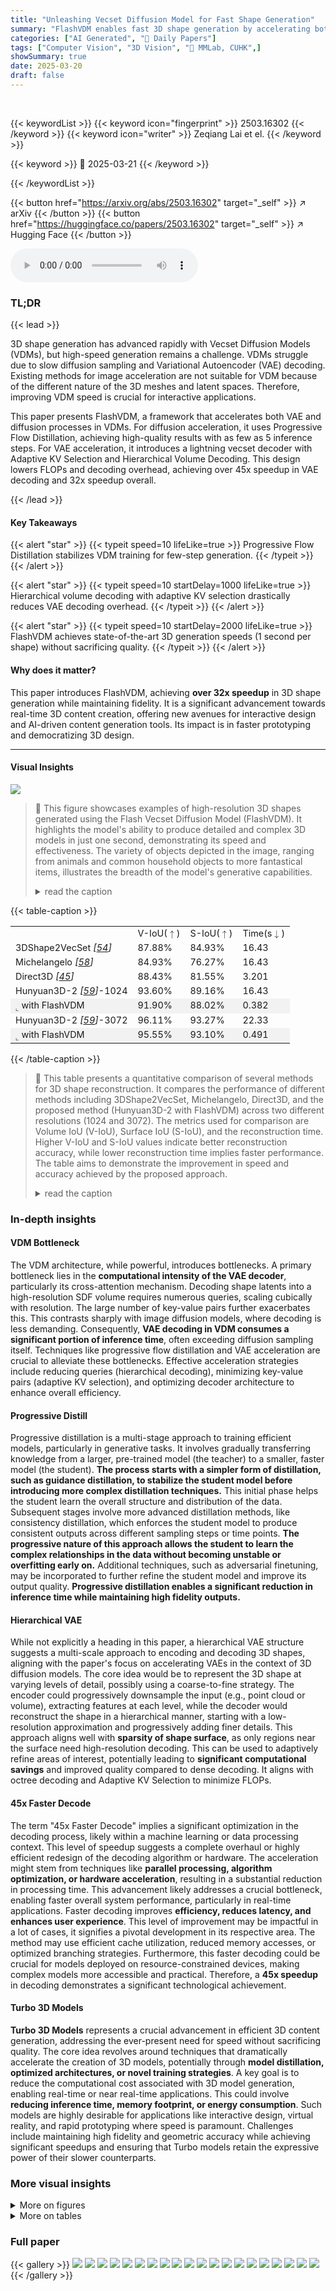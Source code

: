 ```yaml
---
title: "Unleashing Vecset Diffusion Model for Fast Shape Generation"
summary: "FlashVDM enables fast 3D shape generation by accelerating both VAE decoding and diffusion sampling."
categories: ["AI Generated", "🤗 Daily Papers"]
tags: ["Computer Vision", "3D Vision", "🏢 MMLab, CUHK",]
showSummary: true
date: 2025-03-20
draft: false
---
```


<br>

{{< keywordList >}}
{{< keyword icon="fingerprint" >}} 2503.16302 {{< /keyword >}}
{{< keyword icon="writer" >}} Zeqiang Lai et el. {{< /keyword >}}
 
{{< keyword >}} 🤗 2025-03-21 {{< /keyword >}}
 
{{< /keywordList >}}

{{< button href="https://arxiv.org/abs/2503.16302" target="_self" >}}
↗ arXiv
{{< /button >}}
{{< button href="https://huggingface.co/papers/2503.16302" target="_self" >}}
↗ Hugging Face
{{< /button >}}



<audio controls>
    <source src="https://ai-paper-reviewer.com/2503.16302/podcast.wav" type="audio/wav">
    Your browser does not support the audio element.
</audio>


### TL;DR


{{< lead >}}

3D shape generation has advanced rapidly with Vecset Diffusion Models (VDMs), but high-speed generation remains a challenge. VDMs struggle due to slow diffusion sampling and Variational Autoencoder (VAE) decoding. Existing methods for image acceleration are not suitable for VDM because of the different nature of the 3D meshes and latent spaces. Therefore, improving VDM speed is crucial for interactive applications.



This paper presents FlashVDM, a framework that accelerates both VAE and diffusion processes in VDMs. For diffusion acceleration, it uses Progressive Flow Distillation, achieving high-quality results with as few as 5 inference steps. For VAE acceleration, it introduces a lightning vecset decoder with Adaptive KV Selection and Hierarchical Volume Decoding. This design lowers FLOPs and decoding overhead, achieving over 45x speedup in VAE decoding and 32x speedup overall.

{{< /lead >}}


#### Key Takeaways

{{< alert "star" >}}
{{< typeit speed=10 lifeLike=true >}} Progressive Flow Distillation stabilizes VDM training for few-step generation. {{< /typeit >}}
{{< /alert >}}

{{< alert "star" >}}
{{< typeit speed=10 startDelay=1000 lifeLike=true >}} Hierarchical volume decoding with adaptive KV selection drastically reduces VAE decoding overhead. {{< /typeit >}}
{{< /alert >}}

{{< alert "star" >}}
{{< typeit speed=10 startDelay=2000 lifeLike=true >}} FlashVDM achieves state-of-the-art 3D generation speeds (1 second per shape) without sacrificing quality. {{< /typeit >}}
{{< /alert >}}

#### Why does it matter?
This paper introduces FlashVDM, achieving **over 32x speedup** in 3D shape generation while maintaining fidelity. It is a significant advancement towards real-time 3D content creation, offering new avenues for interactive design and AI-driven content generation tools. Its impact is in faster prototyping and democratizing 3D design.

------
#### Visual Insights



![](https://arxiv.org/html/2503.16302/x1.png)

> 🔼 This figure showcases examples of high-resolution 3D shapes generated using the Flash Vecset Diffusion Model (FlashVDM).  It highlights the model's ability to produce detailed and complex 3D models in just one second, demonstrating its speed and effectiveness. The variety of objects depicted in the image, ranging from animals and common household objects to more fantastical items, illustrates the breadth of the model's generative capabilities.
> <details>
> <summary>read the caption</summary>
> Figure 1:  High-resolution 3D shapes generated by Flash Vecset Diffusion Model (FlashVDM) within 1 second.
> </details>





{{< table-caption >}}
<table class="ltx_tabular ltx_centering ltx_align_middle" id="S3.T1.5">
<tr class="ltx_tr" id="S3.T1.3.3">
<td class="ltx_td ltx_border_t" id="S3.T1.3.3.4"></td>
<td class="ltx_td ltx_align_center ltx_border_t" id="S3.T1.1.1.1"><span class="ltx_text ltx_font_bold" id="S3.T1.1.1.1.1" style="font-size:90%;">V-IoU(<math alttext="\uparrow" class="ltx_Math" display="inline" id="S3.T1.1.1.1.1.m1.1"><semantics id="S3.T1.1.1.1.1.m1.1a"><mo id="S3.T1.1.1.1.1.m1.1.1" stretchy="false" xref="S3.T1.1.1.1.1.m1.1.1.cmml">↑</mo><annotation-xml encoding="MathML-Content" id="S3.T1.1.1.1.1.m1.1b"><ci id="S3.T1.1.1.1.1.m1.1.1.cmml" xref="S3.T1.1.1.1.1.m1.1.1">↑</ci></annotation-xml><annotation encoding="application/x-tex" id="S3.T1.1.1.1.1.m1.1c">\uparrow</annotation><annotation encoding="application/x-llamapun" id="S3.T1.1.1.1.1.m1.1d">↑</annotation></semantics></math>)</span></td>
<td class="ltx_td ltx_align_center ltx_border_t" id="S3.T1.2.2.2"><span class="ltx_text ltx_font_bold" id="S3.T1.2.2.2.1" style="font-size:90%;">S-IoU(<math alttext="\uparrow" class="ltx_Math" display="inline" id="S3.T1.2.2.2.1.m1.1"><semantics id="S3.T1.2.2.2.1.m1.1a"><mo id="S3.T1.2.2.2.1.m1.1.1" stretchy="false" xref="S3.T1.2.2.2.1.m1.1.1.cmml">↑</mo><annotation-xml encoding="MathML-Content" id="S3.T1.2.2.2.1.m1.1b"><ci id="S3.T1.2.2.2.1.m1.1.1.cmml" xref="S3.T1.2.2.2.1.m1.1.1">↑</ci></annotation-xml><annotation encoding="application/x-tex" id="S3.T1.2.2.2.1.m1.1c">\uparrow</annotation><annotation encoding="application/x-llamapun" id="S3.T1.2.2.2.1.m1.1d">↑</annotation></semantics></math>)</span></td>
<td class="ltx_td ltx_align_center ltx_border_t" id="S3.T1.3.3.3"><span class="ltx_text ltx_font_bold" id="S3.T1.3.3.3.1" style="font-size:90%;">Time(s<math alttext="\downarrow" class="ltx_Math" display="inline" id="S3.T1.3.3.3.1.m1.1"><semantics id="S3.T1.3.3.3.1.m1.1a"><mo id="S3.T1.3.3.3.1.m1.1.1" stretchy="false" xref="S3.T1.3.3.3.1.m1.1.1.cmml">↓</mo><annotation-xml encoding="MathML-Content" id="S3.T1.3.3.3.1.m1.1b"><ci id="S3.T1.3.3.3.1.m1.1.1.cmml" xref="S3.T1.3.3.3.1.m1.1.1">↓</ci></annotation-xml><annotation encoding="application/x-tex" id="S3.T1.3.3.3.1.m1.1c">\downarrow</annotation><annotation encoding="application/x-llamapun" id="S3.T1.3.3.3.1.m1.1d">↓</annotation></semantics></math>)</span></td>
</tr>
<tr class="ltx_tr" id="S3.T1.5.6">
<td class="ltx_td ltx_align_right ltx_border_t" id="S3.T1.5.6.1">
<span class="ltx_text" id="S3.T1.5.6.1.1" style="font-size:90%;">3DShape2VecSet </span><cite class="ltx_cite ltx_citemacro_cite"><span class="ltx_text" id="S3.T1.5.6.1.2.1" style="font-size:90%;">[</span><a class="ltx_ref" href="https://arxiv.org/html/2503.16302v1#bib.bib54" title=""><span class="ltx_text" style="font-size:90%;">54</span></a><span class="ltx_text" id="S3.T1.5.6.1.3.2" style="font-size:90%;">]</span></cite>
</td>
<td class="ltx_td ltx_align_center ltx_border_t" id="S3.T1.5.6.2"><span class="ltx_text" id="S3.T1.5.6.2.1" style="font-size:90%;">87.88%</span></td>
<td class="ltx_td ltx_align_center ltx_border_t" id="S3.T1.5.6.3"><span class="ltx_text" id="S3.T1.5.6.3.1" style="font-size:90%;">84.93%</span></td>
<td class="ltx_td ltx_align_center ltx_border_t" id="S3.T1.5.6.4"><span class="ltx_text" id="S3.T1.5.6.4.1" style="font-size:90%;">16.43</span></td>
</tr>
<tr class="ltx_tr" id="S3.T1.5.7">
<td class="ltx_td ltx_align_right" id="S3.T1.5.7.1">
<span class="ltx_text" id="S3.T1.5.7.1.1" style="font-size:90%;">Michelangelo </span><cite class="ltx_cite ltx_citemacro_cite"><span class="ltx_text" id="S3.T1.5.7.1.2.1" style="font-size:90%;">[</span><a class="ltx_ref" href="https://arxiv.org/html/2503.16302v1#bib.bib58" title=""><span class="ltx_text" style="font-size:90%;">58</span></a><span class="ltx_text" id="S3.T1.5.7.1.3.2" style="font-size:90%;">]</span></cite>
</td>
<td class="ltx_td ltx_align_center" id="S3.T1.5.7.2"><span class="ltx_text" id="S3.T1.5.7.2.1" style="font-size:90%;">84.93%</span></td>
<td class="ltx_td ltx_align_center" id="S3.T1.5.7.3"><span class="ltx_text" id="S3.T1.5.7.3.1" style="font-size:90%;">76.27%</span></td>
<td class="ltx_td ltx_align_center" id="S3.T1.5.7.4"><span class="ltx_text" id="S3.T1.5.7.4.1" style="font-size:90%;">16.43</span></td>
</tr>
<tr class="ltx_tr" id="S3.T1.5.8">
<td class="ltx_td ltx_align_right" id="S3.T1.5.8.1">
<span class="ltx_text" id="S3.T1.5.8.1.1" style="font-size:90%;">Direct3D </span><cite class="ltx_cite ltx_citemacro_cite"><span class="ltx_text" id="S3.T1.5.8.1.2.1" style="font-size:90%;">[</span><a class="ltx_ref" href="https://arxiv.org/html/2503.16302v1#bib.bib45" title=""><span class="ltx_text" style="font-size:90%;">45</span></a><span class="ltx_text" id="S3.T1.5.8.1.3.2" style="font-size:90%;">]</span></cite>
</td>
<td class="ltx_td ltx_align_center" id="S3.T1.5.8.2"><span class="ltx_text" id="S3.T1.5.8.2.1" style="font-size:90%;">88.43%</span></td>
<td class="ltx_td ltx_align_center" id="S3.T1.5.8.3"><span class="ltx_text" id="S3.T1.5.8.3.1" style="font-size:90%;">81.55%</span></td>
<td class="ltx_td ltx_align_center" id="S3.T1.5.8.4"><span class="ltx_text" id="S3.T1.5.8.4.1" style="font-size:90%;">3.201</span></td>
</tr>
<tr class="ltx_tr" id="S3.T1.5.9">
<td class="ltx_td ltx_align_right ltx_border_t" id="S3.T1.5.9.1">
<span class="ltx_text" id="S3.T1.5.9.1.1" style="font-size:90%;">Hunyuan3D-2 </span><cite class="ltx_cite ltx_citemacro_cite"><span class="ltx_text" id="S3.T1.5.9.1.2.1" style="font-size:90%;">[</span><a class="ltx_ref" href="https://arxiv.org/html/2503.16302v1#bib.bib59" title=""><span class="ltx_text" style="font-size:90%;">59</span></a><span class="ltx_text" id="S3.T1.5.9.1.3.2" style="font-size:90%;">]</span></cite><span class="ltx_text" id="S3.T1.5.9.1.4" style="font-size:90%;">-1024</span>
</td>
<td class="ltx_td ltx_align_center ltx_border_t" id="S3.T1.5.9.2"><span class="ltx_text" id="S3.T1.5.9.2.1" style="font-size:90%;">93.60%</span></td>
<td class="ltx_td ltx_align_center ltx_border_t" id="S3.T1.5.9.3"><span class="ltx_text" id="S3.T1.5.9.3.1" style="font-size:90%;">89.16%</span></td>
<td class="ltx_td ltx_align_center ltx_border_t" id="S3.T1.5.9.4"><span class="ltx_text" id="S3.T1.5.9.4.1" style="font-size:90%;">16.43</span></td>
</tr>
<tr class="ltx_tr" id="S3.T1.4.4" style="background-color:#F2F2F2;">
<td class="ltx_td ltx_align_right" id="S3.T1.4.4.1">
<math alttext="\llcorner" class="ltx_Math" display="inline" id="S3.T1.4.4.1.m1.1" style="background-color:#F2F2F2;"><semantics id="S3.T1.4.4.1.m1.1a"><mi id="S3.T1.4.4.1.m1.1.1" mathbackground="#F2F2F2" mathsize="90%" mathvariant="normal" xref="S3.T1.4.4.1.m1.1.1.cmml">⌞</mi><annotation-xml encoding="MathML-Content" id="S3.T1.4.4.1.m1.1b"><ci id="S3.T1.4.4.1.m1.1.1.cmml" xref="S3.T1.4.4.1.m1.1.1">⌞</ci></annotation-xml><annotation encoding="application/x-tex" id="S3.T1.4.4.1.m1.1c">\llcorner</annotation><annotation encoding="application/x-llamapun" id="S3.T1.4.4.1.m1.1d">⌞</annotation></semantics></math><span class="ltx_text" id="S3.T1.4.4.1.1" style="font-size:90%;background-color:#F2F2F2;"> with FlashVDM</span>
</td>
<td class="ltx_td ltx_align_center" id="S3.T1.4.4.2"><span class="ltx_text" id="S3.T1.4.4.2.1" style="font-size:90%;background-color:#F2F2F2;">91.90%</span></td>
<td class="ltx_td ltx_align_center" id="S3.T1.4.4.3"><span class="ltx_text" id="S3.T1.4.4.3.1" style="font-size:90%;background-color:#F2F2F2;">88.02%</span></td>
<td class="ltx_td ltx_align_center" id="S3.T1.4.4.4"><span class="ltx_text" id="S3.T1.4.4.4.1" style="font-size:90%;background-color:#F2F2F2;">0.382</span></td>
</tr>
<tr class="ltx_tr" id="S3.T1.5.10">
<td class="ltx_td ltx_align_right" id="S3.T1.5.10.1">
<span class="ltx_text" id="S3.T1.5.10.1.1" style="font-size:90%;">Hunyuan3D-2 </span><cite class="ltx_cite ltx_citemacro_cite"><span class="ltx_text" id="S3.T1.5.10.1.2.1" style="font-size:90%;">[</span><a class="ltx_ref" href="https://arxiv.org/html/2503.16302v1#bib.bib59" title=""><span class="ltx_text" style="font-size:90%;">59</span></a><span class="ltx_text" id="S3.T1.5.10.1.3.2" style="font-size:90%;">]</span></cite><span class="ltx_text" id="S3.T1.5.10.1.4" style="font-size:90%;">-3072</span>
</td>
<td class="ltx_td ltx_align_center" id="S3.T1.5.10.2"><span class="ltx_text" id="S3.T1.5.10.2.1" style="font-size:90%;">96.11%</span></td>
<td class="ltx_td ltx_align_center" id="S3.T1.5.10.3"><span class="ltx_text" id="S3.T1.5.10.3.1" style="font-size:90%;">93.27%</span></td>
<td class="ltx_td ltx_align_center" id="S3.T1.5.10.4"><span class="ltx_text" id="S3.T1.5.10.4.1" style="font-size:90%;">22.33</span></td>
</tr>
<tr class="ltx_tr" id="S3.T1.5.5" style="background-color:#F2F2F2;">
<td class="ltx_td ltx_align_right ltx_border_b" id="S3.T1.5.5.1">
<math alttext="\llcorner" class="ltx_Math" display="inline" id="S3.T1.5.5.1.m1.1" style="background-color:#F2F2F2;"><semantics id="S3.T1.5.5.1.m1.1a"><mi id="S3.T1.5.5.1.m1.1.1" mathbackground="#F2F2F2" mathsize="90%" mathvariant="normal" xref="S3.T1.5.5.1.m1.1.1.cmml">⌞</mi><annotation-xml encoding="MathML-Content" id="S3.T1.5.5.1.m1.1b"><ci id="S3.T1.5.5.1.m1.1.1.cmml" xref="S3.T1.5.5.1.m1.1.1">⌞</ci></annotation-xml><annotation encoding="application/x-tex" id="S3.T1.5.5.1.m1.1c">\llcorner</annotation><annotation encoding="application/x-llamapun" id="S3.T1.5.5.1.m1.1d">⌞</annotation></semantics></math><span class="ltx_text" id="S3.T1.5.5.1.1" style="font-size:90%;background-color:#F2F2F2;"> with FlashVDM</span>
</td>
<td class="ltx_td ltx_align_center ltx_border_b" id="S3.T1.5.5.2"><span class="ltx_text" id="S3.T1.5.5.2.1" style="font-size:90%;background-color:#F2F2F2;">95.55%</span></td>
<td class="ltx_td ltx_align_center ltx_border_b" id="S3.T1.5.5.3"><span class="ltx_text" id="S3.T1.5.5.3.1" style="font-size:90%;background-color:#F2F2F2;">93.10%</span></td>
<td class="ltx_td ltx_align_center ltx_border_b" id="S3.T1.5.5.4"><span class="ltx_text" id="S3.T1.5.5.4.1" style="font-size:90%;background-color:#F2F2F2;">0.491</span></td>
</tr>
</table>{{< /table-caption >}}

> 🔼 This table presents a quantitative comparison of several methods for 3D shape reconstruction.  It compares the performance of different methods including 3DShape2VecSet, Michelangelo, Direct3D, and the proposed method (Hunyuan3D-2 with FlashVDM) across two different resolutions (1024 and 3072). The metrics used for comparison are Volume IoU (V-IoU), Surface IoU (S-IoU), and the reconstruction time. Higher V-IoU and S-IoU values indicate better reconstruction accuracy, while lower reconstruction time implies faster performance. The table aims to demonstrate the improvement in speed and accuracy achieved by the proposed approach.
> <details>
> <summary>read the caption</summary>
> Table 1: Numerical comparisons of shape reconstruction methods.
> </details>





### In-depth insights


#### VDM Bottleneck
The VDM architecture, while powerful, introduces bottlenecks. A primary bottleneck lies in the **computational intensity of the VAE decoder**, particularly its cross-attention mechanism. Decoding shape latents into a high-resolution SDF volume requires numerous queries, scaling cubically with resolution. The large number of key-value pairs further exacerbates this. This contrasts sharply with image diffusion models, where decoding is less demanding. Consequently, **VAE decoding in VDM consumes a significant portion of inference time**, often exceeding diffusion sampling itself. Techniques like progressive flow distillation and VAE acceleration are crucial to alleviate these bottlenecks. Effective acceleration strategies include reducing queries (hierarchical decoding), minimizing key-value pairs (adaptive KV selection), and optimizing decoder architecture to enhance overall efficiency.

#### Progressive Distill
Progressive distillation is a multi-stage approach to training efficient models, particularly in generative tasks. It involves gradually transferring knowledge from a larger, pre-trained model (the teacher) to a smaller, faster model (the student). **The process starts with a simpler form of distillation, such as guidance distillation, to stabilize the student model before introducing more complex distillation techniques.** This initial phase helps the student learn the overall structure and distribution of the data. Subsequent stages involve more advanced distillation methods, like consistency distillation, which enforces the student model to produce consistent outputs across different sampling steps or time points. **The progressive nature of this approach allows the student to learn the complex relationships in the data without becoming unstable or overfitting early on.** Additional techniques, such as adversarial finetuning, may be incorporated to further refine the student model and improve its output quality. **Progressive distillation enables a significant reduction in inference time while maintaining high fidelity outputs.**

#### Hierarchical VAE
While not explicitly a heading in this paper, a hierarchical VAE structure suggests a multi-scale approach to encoding and decoding 3D shapes, aligning with the paper's focus on accelerating VAEs in the context of 3D diffusion models. The core idea would be to represent the 3D shape at varying levels of detail, possibly using a coarse-to-fine strategy. The encoder could progressively downsample the input (e.g., point cloud or volume), extracting features at each level, while the decoder would reconstruct the shape in a hierarchical manner, starting with a low-resolution approximation and progressively adding finer details. This approach aligns well with **sparsity of shape surface**, as only regions near the surface need high-resolution decoding. This can be used to adaptively refine areas of interest, potentially leading to **significant computational savings** and improved quality compared to dense decoding. It aligns with octree decoding and Adaptive KV Selection to minimize FLOPs.

#### 45x Faster Decode
The term "45x Faster Decode" implies a significant optimization in the decoding process, likely within a machine learning or data processing context. This level of speedup suggests a complete overhaul or highly efficient redesign of the decoding algorithm or hardware. The acceleration might stem from techniques like **parallel processing, algorithm optimization, or hardware acceleration**, resulting in a substantial reduction in processing time. This advancement likely addresses a crucial bottleneck, enabling faster overall system performance, particularly in real-time applications. Faster decoding improves **efficiency, reduces latency, and enhances user experience**. This level of improvement may be impactful in a lot of cases, it signifies a pivotal development in its respective area. The method may use efficient cache utilization, reduced memory accesses, or optimized branching strategies. Furthermore, this faster decoding could be crucial for models deployed on resource-constrained devices, making complex models more accessible and practical. Therefore, a **45x speedup** in decoding demonstrates a significant technological achievement.

#### Turbo 3D Models
**Turbo 3D Models** represents a crucial advancement in efficient 3D content generation, addressing the ever-present need for speed without sacrificing quality. The core idea revolves around techniques that dramatically accelerate the creation of 3D models, potentially through **model distillation, optimized architectures, or novel training strategies**. A key goal is to reduce the computational cost associated with 3D model generation, enabling real-time or near real-time applications. This could involve **reducing inference time, memory footprint, or energy consumption**. Such models are highly desirable for applications like interactive design, virtual reality, and rapid prototyping where speed is paramount. Challenges include maintaining high fidelity and geometric accuracy while achieving significant speedups and ensuring that Turbo models retain the expressive power of their slower counterparts.


### More visual insights

<details>
<summary>More on figures
</summary>


![](https://arxiv.org/html/2503.16302/x2.png)

> 🔼 Figure 2(a) compares the time distribution of different processing stages in a Vecset Diffusion Model (VDM) and an image diffusion model. It highlights that VDM spends a significantly larger proportion of its time on Variational Autoencoder (VAE) decoding compared to other stages like diffusion sampling or surface extraction. Figure 2(b) demonstrates the speed improvement achieved by FlashVDM. It shows that FlashVDM can generate a high-resolution 3D shape in under a second on a standard consumer GPU, representing a substantial speedup compared to the original VDM.
> <details>
> <summary>read the caption</summary>
> Figure 2: (a) VDM exhibits different distribution with image DM with much larger percentage in VAE decoding. (b) FlashVDM enables fast shape generation within 1 second on a consumer GPU.
> </details>



![](https://arxiv.org/html/2503.16302/x3.png)

> 🔼 This figure illustrates the four main stages of the Vecset Diffusion Model (VDM) pipeline for 3D shape generation.  It starts with (1) image encoding, where an image encoder processes an input image to extract conditional features. These features are then used in (2) diffusion sampling, an iterative process of denoising shape latents using a denoising transformer.  The resulting shape latents are then passed to (3) VAE decoding, which uses self and cross-attention mechanisms to decode the latents into a 3D volume representation (SDF). Finally, (4) surface extraction employs a method like marching cubes to convert the volume representation into a polygon mesh.
> <details>
> <summary>read the caption</summary>
> Figure 3: Illustration of four main stages of VDM.
> </details>



![](https://arxiv.org/html/2503.16302/x4.png)

> 🔼 This figure illustrates three scenarios where the hierarchical volume decoding method used in the Lightning Vecset Decoder might fail to produce a complete mesh.  It highlights the challenges in reconstructing thin meshes at low resolutions due to the limitations of using the sign of the SDF values (Signed Distance Function). The three cases illustrate how simple voxel-level considerations can lead to missing parts of the mesh during the decoding process, necessitating additional techniques (like dilation and tSDF thresholds) to improve results.
> <details>
> <summary>read the caption</summary>
> Figure 4: The corner cases in hierarchical volume decoding.
> </details>



![](https://arxiv.org/html/2503.16302/x5.png)

> 🔼 Figure 5 shows a step-by-step breakdown of how each acceleration technique implemented in FlashVDM affects both inference time and Intersection over Union (IoU).  It starts with the baseline VDM performance, then progressively introduces:  (1) engineering optimizations (like FP8 attention and graph compilation), (2) hierarchical volume decoding in the decoder, (3) adaptive Key-Value (KV) selection, (4) an efficient decoder architecture, and finally (5) progressive flow distillation.  For each step, the figure displays the resulting inference time and IoU, illustrating how the cumulative effects of these techniques significantly improve efficiency without substantially sacrificing accuracy.
> <details>
> <summary>read the caption</summary>
> Figure 5: Step-by-step case study of FlashVDM acceleration techniques and their effects on inference time and IoU.
> </details>



![](https://arxiv.org/html/2503.16302/x6.png)

> 🔼 This histogram visualizes the distribution of activated token counts across 70,800 regions derived from 250 different cases.  Each bar represents a specific token count, and the height of the bar indicates how many regions exhibited that count of activated tokens.  This data illustrates the concept of locality, showing that only a subset of available tokens is activated within each region, and those tokens are frequently similar in neighboring regions.  This is particularly important for the efficiency of the adaptive KV selection method described in the paper.
> <details>
> <summary>read the caption</summary>
> Figure 6: Histogram of activated token counts with non-zero attention of 70,800 regions from 250 cases.
> </details>



![](https://arxiv.org/html/2503.16302/x7.png)

> 🔼 This figure presents normalized histograms visualizing the distribution of activated shape tokens across three different regions within a 3D volume. Each histogram shows the frequency of tokens with non-zero attention, indicating the number of shape tokens that each spatial query attends to. The x-axis represents the activated shape token ID, and the y-axis represents the normalized frequency. The numbers within the legend represent the count of activated tokens in each region, offering insight into the sparsity and locality of attention within the 3D shape generation process. Zooming in reveals finer details in the distribution of activated tokens.
> <details>
> <summary>read the caption</summary>
> Figure 7: Normalized histogram of activated shape tokens with non-zero attention at different regions. Zoom in for a better view. The numbers in the legend indicate the number of activated tokens.
> </details>



![](https://arxiv.org/html/2503.16302/x8.png)

> 🔼 This figure details the training pipeline for the Progressive Flow Distillation method used to accelerate diffusion sampling in the Vecset Diffusion Model. It shows a three-stage process: 1) Guidance Distillation, where the student model is initialized using a teacher model. 2) Step Distillation, involving iterative training of the student to match the teacher's performance over fewer steps. 3) Adversarial Fine-tuning, where real 3D data is used to refine the student model's accuracy.  Each stage uses specific loss functions and training techniques to ensure stability and high-fidelity output.
> <details>
> <summary>read the caption</summary>
> Figure 8: Training pipeline for Progressive Flow Distillation.
> </details>



![](https://arxiv.org/html/2503.16302/x9.png)

> 🔼 Figure 9 presents a visual comparison of the shape reconstruction results from several methods: Michelangelo, 3DShape2VecSet, Direct3D, and FlashVDM.  It allows for a qualitative assessment of each method's reconstruction capabilities, highlighting differences in detail preservation, surface smoothness, and overall shape accuracy.
> <details>
> <summary>read the caption</summary>
> Figure 9: Visual comparison of shape reconstruction methods.
> </details>



![](https://arxiv.org/html/2503.16302/x10.png)

> 🔼 This figure compares the 3D model generation results of four different methods: TripoSR, SF3D, SPAR3D, and the proposed FlashVDM. Each method was given the same input image and tasked with generating a corresponding 3D model. The visual comparison showcases the differences in quality and detail achieved by each method, highlighting the superior performance of FlashVDM.
> <details>
> <summary>read the caption</summary>
> Figure 10: Visual comparison of image-to-3D generation between the proposed FlashVDM and other fast 3D generation methods.
> </details>



![](https://arxiv.org/html/2503.16302/x11.png)

> 🔼 This figure provides a visual comparison of 3D model generation results from different methods, namely FlashVDM (the proposed method) and other state-of-the-art 3D diffusion models.  It showcases various image prompts and their corresponding 3D model outputs, allowing a direct visual comparison of the mesh quality and detail generated by each method. The goal is to demonstrate the superiority of FlashVDM in terms of both accuracy and speed of 3D model generation.
> <details>
> <summary>read the caption</summary>
> Figure 11: Visual comparison of image-to-3D generation between the proposed FlashVDM and other 3D diffusion methods.
> </details>



![](https://arxiv.org/html/2503.16302/x12.png)

> 🔼 This ablation study visualizes the effects of each stage in the proposed progressive flow distillation method on the quality of 3D model generation.  It compares the results of using the full progressive flow distillation method to versions omitting guidance distillation, EMA updates, and adversarial finetuning.  The figure demonstrates the importance of each component for achieving high-quality results even with a limited number of diffusion steps.
> <details>
> <summary>read the caption</summary>
> Figure 12: Ablation study of our progressive flow distillation.
> </details>



![](https://arxiv.org/html/2503.16302/x13.png)

> 🔼 This figure presents the results of a user study comparing the performance of FlashVDM against other state-of-the-art 3D shape generation methods, namely Hunyuan3D-2 (50 steps) and Trellis. The user study aimed to evaluate the relative quality of shapes generated by FlashVDM (with 5 and 8 sampling steps) compared to the other methods. The win/comparable rate represents the percentage of times users preferred FlashVDM over other methods.
> <details>
> <summary>read the caption</summary>
> Figure 13: User study of FlashVDM against different methods.
> </details>



![](https://arxiv.org/html/2503.16302/x14.png)

> 🔼 This figure compares the 3D reconstruction results obtained using the hierarchical volume decoding method with and without two key techniques: dilation and signed distance function (tSDF). Hierarchical volume decoding aims to improve efficiency by focusing computational resources on areas near the shape's surface.  Dilation is a morphological operation that expands the boundaries of a shape, while tSDF provides information about the distance from each point to the closest point on the shape's surface. The figure visually illustrates how these techniques help in creating more complete and accurate 3D mesh reconstructions by addressing issues like holes in the mesh surface, particularly when dealing with thin objects.
> <details>
> <summary>read the caption</summary>
> Figure 14: Comparison of reconstruction results with and without dilate and tSDF strategy for hierarchical volume decoding.
> </details>



![](https://arxiv.org/html/2503.16302/x15.png)

> 🔼 This figure presents histograms visualizing the distribution of activated token counts across different regions within a 3D volume. The data was collected from 300 distinct cases, each representing a unique shape generation scenario. Each histogram corresponds to a specific region within the volume. The x-axis represents the activated token counts, and the y-axis represents the frequency of occurrence for each token count. The histograms reveal the varying patterns of token activation across different regions. These patterns offer insights into the locality of attention mechanisms employed in the shape decoding process.
> <details>
> <summary>read the caption</summary>
> Figure 15: Histogram of activated token counts within different regions, measured with 300 cases.
> </details>



![](https://arxiv.org/html/2503.16302/x16.png)

> 🔼 This histogram visualizes the distribution of the total count of activated tokens across 200 different cases in the Adaptive KV Selection method.  The x-axis represents the total number of activated tokens observed in a single case. The y-axis indicates the frequency or number of cases exhibiting that specific total token count. This figure demonstrates the distribution of activated tokens, providing insights into the efficiency and potential for reduction within the Adaptive KV Selection mechanism.  It helps support the claim that most regions don't need many keys, and therefore the adaptive method can significantly reduce the computational load.
> <details>
> <summary>read the caption</summary>
> Figure 16: Histogram of the number of total activated token within all regions, measured with 200 cases.
> </details>



![](https://arxiv.org/html/2503.16302/x17.png)

> 🔼 This figure illustrates the effect of the number of top-k tokens (key-value pairs selected from the original set) on volume Intersection over Union (IoU), a measure of 3D reconstruction accuracy. Two scenarios are compared: dividing the volume into 4^3=64 subvolumes (r4) and 16^3=4096 subvolumes (r16).  The graph reveals the trade-off between computational efficiency (fewer tokens) and reconstruction accuracy. It demonstrates that using a smaller subset of tokens (lower TopK values) can significantly reduce computation but may slightly decrease IoU, depending on the level of volume subdivision (r4 vs r16).
> <details>
> <summary>read the caption</summary>
> Figure 17: The graph shows the relationship between volume IoU and the number of TopK tokens. r4 denotes the volume is divided into 43superscript434^{3}4 start_POSTSUPERSCRIPT 3 end_POSTSUPERSCRIPT subvolumes, and r16 denotes 163superscript16316^{3}16 start_POSTSUPERSCRIPT 3 end_POSTSUPERSCRIPT subvolumes.
> </details>



![](https://arxiv.org/html/2503.16302/x18.png)

> 🔼 This figure compares the results of models trained with and without guidance distillation warmup.  The experiment intentionally omits adversarial fine-tuning and Phase 1 fine-tuning to isolate the effect of the warmup phase. The comparison visually demonstrates that guidance distillation warmup is crucial for successful distillation in this specific context.  Without the warmup, the generated 3D models are significantly less coherent and detailed.
> <details>
> <summary>read the caption</summary>
> Figure 18: Visual comparison of models with and without guidance distillation warmup. The adversarial fine-tuning and Phase1 fine-tuning are not adopted. It demonstrates that the guidance distillation warmup is essential for successful distillation.
> </details>



![](https://arxiv.org/html/2503.16302/x19.png)

> 🔼 This figure compares 3D model generation results using L2 loss and Huber loss during training.  Both sets of models were trained without adversarial fine-tuning or Phase 1 fine-tuning to isolate the effect of the loss function.  The results demonstrate that the Huber loss produces significantly better quality 3D models. The authors hypothesize this is because Huber loss is less sensitive to outliers in the training data, leading to more stable training and improved model performance.
> <details>
> <summary>read the caption</summary>
> Figure 19: Visual comparison of models trained with L2 and huber loss. The adversarial fine-tuning and Phase1 fine-tuning are not adopted. It demonstrates that the huber loss is significantly better than l2 loss, which we hypothesis that is due to huber loss is less sensitive to outliers so that stablizes the training and makes results better.
> </details>



![](https://arxiv.org/html/2503.16302/x20.png)

> 🔼 This figure presents a visual comparison of 3D models generated using two different training methods: one with Exponential Moving Average (EMA) and another without.  The models are trained using the same parameters except for the EMA.  The goal is to show that the use of EMA significantly improves the quality of the generated 3D meshes.  The absence of EMA results in models producing fragmented, broken meshes, highlighting EMA's crucial role in model stability and the generation of high-quality 3D structures.
> <details>
> <summary>read the caption</summary>
> Figure 20: Visual comparison of models trained with and without EMA. The adversarial fine-tuning and Phase1 fine-tuning are not adopted. It demonstrates that the meshes tend to be broken without EMA.
> </details>



![](https://arxiv.org/html/2503.16302/x21.png)

> 🔼 This figure compares the results of training a diffusion model for 3D shape generation with and without a guidance distillation warmup phase.  The experiment specifically omits adversarial fine-tuning and Phase 1 fine-tuning to isolate the effect of the warmup. The results demonstrate that including the guidance distillation warmup step is crucial for achieving successful distillation and effective model training.  Without the warmup, the resulting model's performance suffers significantly.
> <details>
> <summary>read the caption</summary>
> Figure 21: Visual comparison of models with and without guidance distillation warmup. The adversarial fine-tuning and Phase1 fine-tuning are not adopted. It demonstrates that the guidance distillation warmup is essential for successful distillation.
> </details>



![](https://arxiv.org/html/2503.16302/x22.png)

> 🔼 This figure compares 3D model outputs generated with and without adversarial fine-tuning during the training process.  All other stages of the distillation process (progressive flow distillation) were identical in both cases.  The results show that adding adversarial fine-tuning leads to more accurate and smoother 3D mesh surfaces in the generated models.
> <details>
> <summary>read the caption</summary>
> Figure 22: Visual comparison of models with and without adversarial finetuning. All other distillation stages are used. It demonstrates that the predicted meshes are more accurate and smooth after adversarial finetuning.
> </details>



![](https://arxiv.org/html/2503.16302/x23.png)

> 🔼 This figure shows a comparison of 3D model generation results from FlashVDM using different numbers of sampling steps (1, 2, 3, 4, 5, 8, and 10).  Each row represents a different number of steps, and each column shows the same set of objects generated with that number of steps.  It demonstrates how the quality of the generated models increases as the number of sampling steps increases.
> <details>
> <summary>read the caption</summary>
> Figure 23: Visual comparison of FlashVDM generation results with different sampling steps.
> </details>



![](https://arxiv.org/html/2503.16302/x24.png)

> 🔼 This figure showcases the results of shape generation using the Hunyuan3D-2 Turbo model, enhanced by the FlashVDM framework.  A variety of 3D shapes are displayed, all generated from different image prompts produced by the HunyuanDiT model. The process involved only 5 inference steps, highlighting the speed and efficiency of the FlashVDM method. The figure demonstrates the high-quality, detailed 3D shapes generated despite the minimal number of steps, showcasing the effectiveness of FlashVDM in accelerating shape generation.
> <details>
> <summary>read the caption</summary>
> Figure 24: Shape generation results of Hunyuan3D-2 Turbo distilled with the proposed FlashVDM. Image prompts are generated by HunyuanDiT [19]. The number of inference steps is 5.
> </details>



![](https://arxiv.org/html/2503.16302/x25.png)

> 🔼 This figure showcases the results of applying the FlashVDM model to generate textures for 3D shapes.  Specifically, it uses the Hunyuan3D-2 Turbo model (a pre-trained Vecset Diffusion Model), enhanced with FlashVDM for faster processing.  The textures are generated using image prompts created by the HunyuanDiT model. The results demonstrate the effectiveness of FlashVDM in improving speed and quality by completing the texturing process within only 5 diffusion sampling steps.  The figure presents multiple examples of image prompts alongside the generated textured 3D meshes, offering a visual comparison of input and output.
> <details>
> <summary>read the caption</summary>
> Figure 25: Texture generation results of Hunyuan3D-2 Turbo distilled with the proposed FlashVDM and Hunyuan3D-Paint-2 [57]. Image prompts are generated by HunyuanDiT [19]. The number of inference steps is 5.
> </details>



</details>




<details>
<summary>More on tables
</summary>


{{< table-caption >}}
<table class="ltx_tabular ltx_centering ltx_align_middle" id="S4.T2.4">
<tr class="ltx_tr" id="S4.T2.3.3">
<td class="ltx_td ltx_border_t" id="S4.T2.3.3.4"></td>
<td class="ltx_td ltx_align_center ltx_border_t" id="S4.T2.1.1.1"><span class="ltx_text ltx_font_bold" id="S4.T2.1.1.1.1" style="font-size:90%;">ULIP-I(<math alttext="\uparrow" class="ltx_Math" display="inline" id="S4.T2.1.1.1.1.m1.1"><semantics id="S4.T2.1.1.1.1.m1.1a"><mo id="S4.T2.1.1.1.1.m1.1.1" stretchy="false" xref="S4.T2.1.1.1.1.m1.1.1.cmml">↑</mo><annotation-xml encoding="MathML-Content" id="S4.T2.1.1.1.1.m1.1b"><ci id="S4.T2.1.1.1.1.m1.1.1.cmml" xref="S4.T2.1.1.1.1.m1.1.1">↑</ci></annotation-xml><annotation encoding="application/x-tex" id="S4.T2.1.1.1.1.m1.1c">\uparrow</annotation><annotation encoding="application/x-llamapun" id="S4.T2.1.1.1.1.m1.1d">↑</annotation></semantics></math>)</span></td>
<td class="ltx_td ltx_align_center ltx_border_t" id="S4.T2.2.2.2"><span class="ltx_text ltx_font_bold" id="S4.T2.2.2.2.1" style="font-size:90%;">Uni3D-I(<math alttext="\uparrow" class="ltx_Math" display="inline" id="S4.T2.2.2.2.1.m1.1"><semantics id="S4.T2.2.2.2.1.m1.1a"><mo id="S4.T2.2.2.2.1.m1.1.1" stretchy="false" xref="S4.T2.2.2.2.1.m1.1.1.cmml">↑</mo><annotation-xml encoding="MathML-Content" id="S4.T2.2.2.2.1.m1.1b"><ci id="S4.T2.2.2.2.1.m1.1.1.cmml" xref="S4.T2.2.2.2.1.m1.1.1">↑</ci></annotation-xml><annotation encoding="application/x-tex" id="S4.T2.2.2.2.1.m1.1c">\uparrow</annotation><annotation encoding="application/x-llamapun" id="S4.T2.2.2.2.1.m1.1d">↑</annotation></semantics></math>)</span></td>
<td class="ltx_td ltx_align_center ltx_border_t" id="S4.T2.3.3.3"><span class="ltx_text ltx_font_bold" id="S4.T2.3.3.3.1" style="font-size:90%;">Time(s<math alttext="\downarrow" class="ltx_Math" display="inline" id="S4.T2.3.3.3.1.m1.1"><semantics id="S4.T2.3.3.3.1.m1.1a"><mo id="S4.T2.3.3.3.1.m1.1.1" stretchy="false" xref="S4.T2.3.3.3.1.m1.1.1.cmml">↓</mo><annotation-xml encoding="MathML-Content" id="S4.T2.3.3.3.1.m1.1b"><ci id="S4.T2.3.3.3.1.m1.1.1.cmml" xref="S4.T2.3.3.3.1.m1.1.1">↓</ci></annotation-xml><annotation encoding="application/x-tex" id="S4.T2.3.3.3.1.m1.1c">\downarrow</annotation><annotation encoding="application/x-llamapun" id="S4.T2.3.3.3.1.m1.1d">↓</annotation></semantics></math>)</span></td>
</tr>
<tr class="ltx_tr" id="S4.T2.4.5">
<td class="ltx_td ltx_align_right ltx_border_t" id="S4.T2.4.5.1">
<span class="ltx_text" id="S4.T2.4.5.1.1" style="font-size:90%;">TripoSR </span><cite class="ltx_cite ltx_citemacro_cite"><span class="ltx_text" id="S4.T2.4.5.1.2.1" style="font-size:90%;">[</span><a class="ltx_ref" href="https://arxiv.org/html/2503.16302v1#bib.bib42" title=""><span class="ltx_text" style="font-size:90%;">42</span></a><span class="ltx_text" id="S4.T2.4.5.1.3.2" style="font-size:90%;">]</span></cite>
</td>
<td class="ltx_td ltx_align_center ltx_border_t" id="S4.T2.4.5.2"><span class="ltx_text" id="S4.T2.4.5.2.1" style="font-size:90%;">0.0642</span></td>
<td class="ltx_td ltx_align_center ltx_border_t" id="S4.T2.4.5.3"><span class="ltx_text" id="S4.T2.4.5.3.1" style="font-size:90%;">0.1425</span></td>
<td class="ltx_td ltx_align_center ltx_border_t" id="S4.T2.4.5.4"><span class="ltx_text" id="S4.T2.4.5.4.1" style="font-size:90%;">0.958</span></td>
</tr>
<tr class="ltx_tr" id="S4.T2.4.6">
<td class="ltx_td ltx_align_right" id="S4.T2.4.6.1">
<span class="ltx_text" id="S4.T2.4.6.1.1" style="font-size:90%;">SF3D </span><cite class="ltx_cite ltx_citemacro_cite"><span class="ltx_text" id="S4.T2.4.6.1.2.1" style="font-size:90%;">[</span><a class="ltx_ref" href="https://arxiv.org/html/2503.16302v1#bib.bib3" title=""><span class="ltx_text" style="font-size:90%;">3</span></a><span class="ltx_text" id="S4.T2.4.6.1.3.2" style="font-size:90%;">]</span></cite>
</td>
<td class="ltx_td ltx_align_center" id="S4.T2.4.6.2"><span class="ltx_text" id="S4.T2.4.6.2.1" style="font-size:90%;">0.1156</span></td>
<td class="ltx_td ltx_align_center" id="S4.T2.4.6.3"><span class="ltx_text" id="S4.T2.4.6.3.1" style="font-size:90%;">0.2676</span></td>
<td class="ltx_td ltx_align_center" id="S4.T2.4.6.4"><span class="ltx_text" id="S4.T2.4.6.4.1" style="font-size:90%;">0.212</span></td>
</tr>
<tr class="ltx_tr" id="S4.T2.4.7">
<td class="ltx_td ltx_align_right" id="S4.T2.4.7.1">
<span class="ltx_text" id="S4.T2.4.7.1.1" style="font-size:90%;">SPAR3D </span><cite class="ltx_cite ltx_citemacro_cite"><span class="ltx_text" id="S4.T2.4.7.1.2.1" style="font-size:90%;">[</span><a class="ltx_ref" href="https://arxiv.org/html/2503.16302v1#bib.bib11" title=""><span class="ltx_text" style="font-size:90%;">11</span></a><span class="ltx_text" id="S4.T2.4.7.1.3.2" style="font-size:90%;">]</span></cite>
</td>
<td class="ltx_td ltx_align_center" id="S4.T2.4.7.2"><span class="ltx_text" id="S4.T2.4.7.2.1" style="font-size:90%;">0.1149</span></td>
<td class="ltx_td ltx_align_center" id="S4.T2.4.7.3"><span class="ltx_text" id="S4.T2.4.7.3.1" style="font-size:90%;">0.2679</span></td>
<td class="ltx_td ltx_align_center" id="S4.T2.4.7.4"><span class="ltx_text" id="S4.T2.4.7.4.1" style="font-size:90%;">1.296</span></td>
</tr>
<tr class="ltx_tr" id="S4.T2.4.8">
<td class="ltx_td ltx_align_right ltx_border_t" id="S4.T2.4.8.1">
<span class="ltx_text" id="S4.T2.4.8.1.1" style="font-size:90%;">Trellis </span><cite class="ltx_cite ltx_citemacro_cite"><span class="ltx_text" id="S4.T2.4.8.1.2.1" style="font-size:90%;">[</span><a class="ltx_ref" href="https://arxiv.org/html/2503.16302v1#bib.bib46" title=""><span class="ltx_text" style="font-size:90%;">46</span></a><span class="ltx_text" id="S4.T2.4.8.1.3.2" style="font-size:90%;">]</span></cite>
</td>
<td class="ltx_td ltx_align_center ltx_border_t" id="S4.T2.4.8.2"><span class="ltx_text" id="S4.T2.4.8.2.1" style="font-size:90%;">0.1267</span></td>
<td class="ltx_td ltx_align_center ltx_border_t" id="S4.T2.4.8.3"><span class="ltx_text" id="S4.T2.4.8.3.1" style="font-size:90%;">0.3116</span></td>
<td class="ltx_td ltx_align_center ltx_border_t" id="S4.T2.4.8.4"><span class="ltx_text" id="S4.T2.4.8.4.1" style="font-size:90%;">7.334</span></td>
</tr>
<tr class="ltx_tr" id="S4.T2.4.9">
<td class="ltx_td ltx_align_right" id="S4.T2.4.9.1">
<span class="ltx_text" id="S4.T2.4.9.1.1" style="font-size:90%;">Hunyuan3D-2 </span><cite class="ltx_cite ltx_citemacro_cite"><span class="ltx_text" id="S4.T2.4.9.1.2.1" style="font-size:90%;">[</span><a class="ltx_ref" href="https://arxiv.org/html/2503.16302v1#bib.bib59" title=""><span class="ltx_text" style="font-size:90%;">59</span></a><span class="ltx_text" id="S4.T2.4.9.1.3.2" style="font-size:90%;">]</span></cite>
</td>
<td class="ltx_td ltx_align_center" id="S4.T2.4.9.2"><span class="ltx_text" id="S4.T2.4.9.2.1" style="font-size:90%;">0.1303</span></td>
<td class="ltx_td ltx_align_center" id="S4.T2.4.9.3"><span class="ltx_text" id="S4.T2.4.9.3.1" style="font-size:90%;">0.3151</span></td>
<td class="ltx_td ltx_align_center" id="S4.T2.4.9.4"><span class="ltx_text" id="S4.T2.4.9.4.1" style="font-size:90%;">34.85</span></td>
</tr>
<tr class="ltx_tr" id="S4.T2.4.4" style="background-color:#F2F2F2;">
<td class="ltx_td ltx_align_right ltx_border_b" id="S4.T2.4.4.1">
<math alttext="\llcorner" class="ltx_Math" display="inline" id="S4.T2.4.4.1.m1.1" style="background-color:#F2F2F2;"><semantics id="S4.T2.4.4.1.m1.1a"><mi id="S4.T2.4.4.1.m1.1.1" mathbackground="#F2F2F2" mathsize="90%" mathvariant="normal" xref="S4.T2.4.4.1.m1.1.1.cmml">⌞</mi><annotation-xml encoding="MathML-Content" id="S4.T2.4.4.1.m1.1b"><ci id="S4.T2.4.4.1.m1.1.1.cmml" xref="S4.T2.4.4.1.m1.1.1">⌞</ci></annotation-xml><annotation encoding="application/x-tex" id="S4.T2.4.4.1.m1.1c">\llcorner</annotation><annotation encoding="application/x-llamapun" id="S4.T2.4.4.1.m1.1d">⌞</annotation></semantics></math><span class="ltx_text" id="S4.T2.4.4.1.1" style="font-size:90%;background-color:#F2F2F2;"> with FlashVDM</span>
</td>
<td class="ltx_td ltx_align_center ltx_border_b" id="S4.T2.4.4.2"><span class="ltx_text" id="S4.T2.4.4.2.1" style="font-size:90%;background-color:#F2F2F2;">0.1260</span></td>
<td class="ltx_td ltx_align_center ltx_border_b" id="S4.T2.4.4.3"><span class="ltx_text" id="S4.T2.4.4.3.1" style="font-size:90%;background-color:#F2F2F2;">0.3095</span></td>
<td class="ltx_td ltx_align_center ltx_border_b" id="S4.T2.4.4.4"><span class="ltx_text" id="S4.T2.4.4.4.1" style="font-size:90%;background-color:#F2F2F2;">1.041</span></td>
</tr>
</table>{{< /table-caption >}}
> 🔼 This table presents a quantitative comparison of different shape generation methods, focusing on three key metrics: ULIP-I (a metric for evaluating the similarity between the generated mesh and input images), Uni3D-I (another metric measuring the similarity), and the generation time. The table allows for a direct comparison of the performance of various methods, including the proposed FlashVDM, in terms of both accuracy and speed.
> <details>
> <summary>read the caption</summary>
> Table 2: Numerical comparisons of shape generation methods.
> </details>

{{< table-caption >}}
<table class="ltx_tabular ltx_centering ltx_align_middle" id="S4.T3.3">
<tr class="ltx_tr" id="S4.T3.3.3">
<td class="ltx_td ltx_border_t" id="S4.T3.3.3.4"></td>
<td class="ltx_td ltx_align_center ltx_border_t" id="S4.T3.1.1.1"><span class="ltx_text ltx_font_bold" id="S4.T3.1.1.1.1" style="font-size:90%;">V-IoU(<math alttext="\uparrow" class="ltx_Math" display="inline" id="S4.T3.1.1.1.1.m1.1"><semantics id="S4.T3.1.1.1.1.m1.1a"><mo id="S4.T3.1.1.1.1.m1.1.1" stretchy="false" xref="S4.T3.1.1.1.1.m1.1.1.cmml">↑</mo><annotation-xml encoding="MathML-Content" id="S4.T3.1.1.1.1.m1.1b"><ci id="S4.T3.1.1.1.1.m1.1.1.cmml" xref="S4.T3.1.1.1.1.m1.1.1">↑</ci></annotation-xml><annotation encoding="application/x-tex" id="S4.T3.1.1.1.1.m1.1c">\uparrow</annotation><annotation encoding="application/x-llamapun" id="S4.T3.1.1.1.1.m1.1d">↑</annotation></semantics></math>)</span></td>
<td class="ltx_td ltx_align_center ltx_border_t" id="S4.T3.2.2.2"><span class="ltx_text ltx_font_bold" id="S4.T3.2.2.2.1" style="font-size:90%;">S-IoU(<math alttext="\uparrow" class="ltx_Math" display="inline" id="S4.T3.2.2.2.1.m1.1"><semantics id="S4.T3.2.2.2.1.m1.1a"><mo id="S4.T3.2.2.2.1.m1.1.1" stretchy="false" xref="S4.T3.2.2.2.1.m1.1.1.cmml">↑</mo><annotation-xml encoding="MathML-Content" id="S4.T3.2.2.2.1.m1.1b"><ci id="S4.T3.2.2.2.1.m1.1.1.cmml" xref="S4.T3.2.2.2.1.m1.1.1">↑</ci></annotation-xml><annotation encoding="application/x-tex" id="S4.T3.2.2.2.1.m1.1c">\uparrow</annotation><annotation encoding="application/x-llamapun" id="S4.T3.2.2.2.1.m1.1d">↑</annotation></semantics></math>)</span></td>
<td class="ltx_td ltx_align_center ltx_border_t" id="S4.T3.3.3.3"><span class="ltx_text ltx_font_bold" id="S4.T3.3.3.3.1" style="font-size:90%;">Time(s<math alttext="\downarrow" class="ltx_Math" display="inline" id="S4.T3.3.3.3.1.m1.1"><semantics id="S4.T3.3.3.3.1.m1.1a"><mo id="S4.T3.3.3.3.1.m1.1.1" stretchy="false" xref="S4.T3.3.3.3.1.m1.1.1.cmml">↓</mo><annotation-xml encoding="MathML-Content" id="S4.T3.3.3.3.1.m1.1b"><ci id="S4.T3.3.3.3.1.m1.1.1.cmml" xref="S4.T3.3.3.3.1.m1.1.1">↓</ci></annotation-xml><annotation encoding="application/x-tex" id="S4.T3.3.3.3.1.m1.1c">\downarrow</annotation><annotation encoding="application/x-llamapun" id="S4.T3.3.3.3.1.m1.1d">↓</annotation></semantics></math>)</span></td>
</tr>
<tr class="ltx_tr" id="S4.T3.3.4">
<td class="ltx_td ltx_align_right ltx_border_t" id="S4.T3.3.4.1"><span class="ltx_text" id="S4.T3.3.4.1.1" style="font-size:90%;">VAE Baseline</span></td>
<td class="ltx_td ltx_align_center ltx_border_t" id="S4.T3.3.4.2"><span class="ltx_text" id="S4.T3.3.4.2.1" style="font-size:90%;">96.11%</span></td>
<td class="ltx_td ltx_align_center ltx_border_t" id="S4.T3.3.4.3"><span class="ltx_text" id="S4.T3.3.4.3.1" style="font-size:90%;">93.27%</span></td>
<td class="ltx_td ltx_align_center ltx_border_t" id="S4.T3.3.4.4"><span class="ltx_text" id="S4.T3.3.4.4.1" style="font-size:90%;">22.33</span></td>
</tr>
<tr class="ltx_tr" id="S4.T3.3.5">
<td class="ltx_td ltx_align_right" id="S4.T3.3.5.1"><span class="ltx_text" id="S4.T3.3.5.1.1" style="font-size:90%;">+ Hierarchical Decoding</span></td>
<td class="ltx_td ltx_align_center" id="S4.T3.3.5.2"><span class="ltx_text" id="S4.T3.3.5.2.1" style="font-size:90%;">96.11%</span></td>
<td class="ltx_td ltx_align_center" id="S4.T3.3.5.3"><span class="ltx_text" id="S4.T3.3.5.3.1" style="font-size:90%;">93.27%</span></td>
<td class="ltx_td ltx_align_center" id="S4.T3.3.5.4"><span class="ltx_text" id="S4.T3.3.5.4.1" style="font-size:90%;">2.322</span></td>
</tr>
<tr class="ltx_tr" id="S4.T3.3.6">
<td class="ltx_td ltx_align_right" id="S4.T3.3.6.1"><span class="ltx_text" id="S4.T3.3.6.1.1" style="font-size:90%;">+ Efficient Decoder</span></td>
<td class="ltx_td ltx_align_center" id="S4.T3.3.6.2"><span class="ltx_text" id="S4.T3.3.6.2.1" style="font-size:90%;">96.08%</span></td>
<td class="ltx_td ltx_align_center" id="S4.T3.3.6.3"><span class="ltx_text" id="S4.T3.3.6.3.1" style="font-size:90%;">93.13%</span></td>
<td class="ltx_td ltx_align_center" id="S4.T3.3.6.4"><span class="ltx_text" id="S4.T3.3.6.4.1" style="font-size:90%;">0.731</span></td>
</tr>
<tr class="ltx_tr" id="S4.T3.3.7">
<td class="ltx_td ltx_align_right ltx_border_b" id="S4.T3.3.7.1"><span class="ltx_text" id="S4.T3.3.7.1.1" style="font-size:90%;">+ Adaptive KV Selection</span></td>
<td class="ltx_td ltx_align_center ltx_border_b" id="S4.T3.3.7.2"><span class="ltx_text" id="S4.T3.3.7.2.1" style="font-size:90%;">95.55%</span></td>
<td class="ltx_td ltx_align_center ltx_border_b" id="S4.T3.3.7.3"><span class="ltx_text" id="S4.T3.3.7.3.1" style="font-size:90%;">93.10%</span></td>
<td class="ltx_td ltx_align_center ltx_border_b" id="S4.T3.3.7.4"><span class="ltx_text" id="S4.T3.3.7.4.1" style="font-size:90%;">0.491</span></td>
</tr>
</table>{{< /table-caption >}}
> 🔼 This table presents a detailed breakdown of the performance improvements achieved by incrementally adding each component of the proposed 'lightning vecset decoder'. It shows the effects on Volume IoU (V-IoU), Surface IoU (S-IoU), and decoding time as each component (Hierarchical Volume Decoding, Efficient Decoder, and Adaptive KV Selection) is added to the baseline VAE decoder. This allows for a clear understanding of the individual contributions of each component to the overall speed and accuracy improvements.
> <details>
> <summary>read the caption</summary>
> Table 3: Step-by-step ablation of our lightning vecset decoder.
> </details>

</details>




### Full paper

{{< gallery >}}
<img src="https://ai-paper-reviewer.com/2503.16302/1.png" class="grid-w50 md:grid-w33 xl:grid-w25" />
<img src="https://ai-paper-reviewer.com/2503.16302/2.png" class="grid-w50 md:grid-w33 xl:grid-w25" />
<img src="https://ai-paper-reviewer.com/2503.16302/3.png" class="grid-w50 md:grid-w33 xl:grid-w25" />
<img src="https://ai-paper-reviewer.com/2503.16302/4.png" class="grid-w50 md:grid-w33 xl:grid-w25" />
<img src="https://ai-paper-reviewer.com/2503.16302/5.png" class="grid-w50 md:grid-w33 xl:grid-w25" />
<img src="https://ai-paper-reviewer.com/2503.16302/6.png" class="grid-w50 md:grid-w33 xl:grid-w25" />
<img src="https://ai-paper-reviewer.com/2503.16302/7.png" class="grid-w50 md:grid-w33 xl:grid-w25" />
<img src="https://ai-paper-reviewer.com/2503.16302/8.png" class="grid-w50 md:grid-w33 xl:grid-w25" />
<img src="https://ai-paper-reviewer.com/2503.16302/9.png" class="grid-w50 md:grid-w33 xl:grid-w25" />
<img src="https://ai-paper-reviewer.com/2503.16302/10.png" class="grid-w50 md:grid-w33 xl:grid-w25" />
<img src="https://ai-paper-reviewer.com/2503.16302/11.png" class="grid-w50 md:grid-w33 xl:grid-w25" />
<img src="https://ai-paper-reviewer.com/2503.16302/12.png" class="grid-w50 md:grid-w33 xl:grid-w25" />
<img src="https://ai-paper-reviewer.com/2503.16302/13.png" class="grid-w50 md:grid-w33 xl:grid-w25" />
<img src="https://ai-paper-reviewer.com/2503.16302/14.png" class="grid-w50 md:grid-w33 xl:grid-w25" />
<img src="https://ai-paper-reviewer.com/2503.16302/15.png" class="grid-w50 md:grid-w33 xl:grid-w25" />
<img src="https://ai-paper-reviewer.com/2503.16302/16.png" class="grid-w50 md:grid-w33 xl:grid-w25" />
<img src="https://ai-paper-reviewer.com/2503.16302/17.png" class="grid-w50 md:grid-w33 xl:grid-w25" />
<img src="https://ai-paper-reviewer.com/2503.16302/18.png" class="grid-w50 md:grid-w33 xl:grid-w25" />
<img src="https://ai-paper-reviewer.com/2503.16302/19.png" class="grid-w50 md:grid-w33 xl:grid-w25" />
<img src="https://ai-paper-reviewer.com/2503.16302/20.png" class="grid-w50 md:grid-w33 xl:grid-w25" />
{{< /gallery >}}